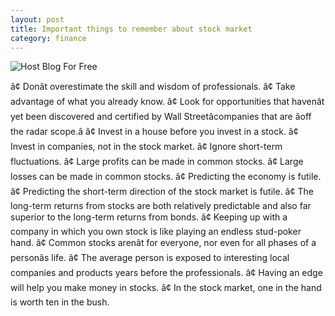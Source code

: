 ```yaml
---
layout: post
title: Important things to remember about stock market
category: finance
---
```

![Host Blog For Free]({{site.url}}/public/images/nikhil_daga_finance2.jpg)

â¢ Donât overestimate the skill and wisdom of professionals.
â¢ Take advantage of what you already know.
â¢ Look for opportunities that havenât yet been discovered and certified by Wall Streetâcompanies that are âoff the radar scope.â
â¢ Invest in a house before you invest in a stock.
â¢ Invest in companies, not in the stock market.
â¢ Ignore  short-term fluctuations.
â¢ Large profits can be made in common stocks.
â¢ Large losses can be made in common stocks.
â¢ Predicting the economy is futile.
â¢ Predicting the short-term direction of the stock market is futile.
â¢ The long-term returns from stocks are both relatively predictable and also far superior to the long-term returns from bonds.
â¢ Keeping up with a company in which you own stock is like playing an endless stud-poker hand.
â¢ Common stocks arenât for everyone, nor even for all phases of a personâs life.
â¢ The average person is exposed to interesting local companies and products years before the professionals.
â¢ Having an edge will help you make money in stocks. â¢ In the stock market, one in the hand is worth ten in the bush.

